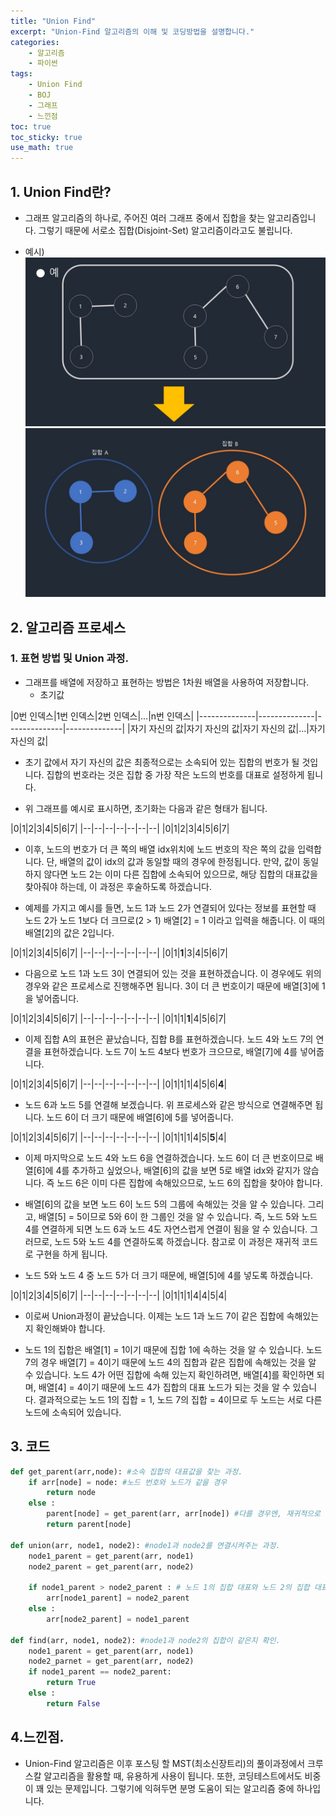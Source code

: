 ```yaml
---
title: "Union Find"
excerpt: "Union-Find 알고리즘의 이해 및 코딩방법을 설명합니다."
categories:
    - 알고리즘
    - 파이썬
tags:
    - Union Find
    - BOJ
    - 그래프
    - 느낀점
toc: true
toc_sticky: true
use_math: true
---
```


## 1. Union Find란?
* 그래프 알고리즘의 하나로, 주어진 여러 그래프 중에서 집합을 찾는 알고리즘입니다. 그렇기 때문에 서로소 집합(Disjoint-Set) 알고리즘이라고도 불립니다.

* 예시)
![image1](/assets/images/union_find_0.jpg)
![image2](/assets/images/union_find_1.jpg)

## 2. 알고리즘 프로세스
### 1. 표현 방법 및 Union 과정.
* 그래프를 배열에 저장하고 표현하는 방법은 1차원 배열을 사용하여 저장합니다.
    * 초기값

|0번 인덱스|1번 인덱스|2번 인덱스|...|n번 인덱스|
|--------------|--------------|--------------|--------------|
|자기 자신의 값|자기 자신의 값|자기 자신의 값|...|자기 자신의 값|

* 초기 값에서 자기 자신의 값은 최종적으로는 소속되어 있는 집합의 번호가 될 것입니다. 집합의 번호라는 것은 집합 중 가장 작은 노드의 번호를 대표로 설정하게 됩니다.


* 위 그래프를 예시로 표시하면, 초기화는 다음과 같은 형태가 됩니다.

|0|1|2|3|4|5|6|7|
|--|--|--|--|--|--|--|
|0|1|2|3|4|5|6|7|

* 이후, 노드의 번호가 더 큰 쪽의 배열 idx위치에 노드 번호의 작은 쪽의 값을 입력합니다. 단, 배열의 값이 idx의 값과 동일할 때의 경우에 한정됩니다. 만약, 값이 동일하지 않다면 노드 2는 이미 다른 집합에 소속되어 있으므로, 해당 집합의 대표값을 찾아줘야 하는데, 이 과정은 후술하도록 하겠습니다.

* 예제를 가지고 예시를 들면, 노드 1과 노드 2가 연결되어 있다는 정보를 표현할 때 노드 2가 노드 1보다 더 크므로(2 > 1) 배열[2] = 1 이라고 입력을 해줍니다. 이 때의 배열[2]의 값은 2입니다.

|0|1|2|3|4|5|6|7|
|--|--|--|--|--|--|--|
|0|1|**1**|3|4|5|6|7|

* 다음으로 노드 1과 노드 3이 연결되어 있는 것을 표현하겠습니다. 이 경우에도 위의 경우와 같은 프로세스로 진행해주면 됩니다. 3이 더 큰 번호이기 때문에 배열[3]에 1을 넣어줍니다.

|0|1|2|3|4|5|6|7|
|--|--|--|--|--|--|--|
|0|1|1|**1**|4|5|6|7|

* 이제 집합 A의 표현은 끝났습니다, 집합 B를 표현하겠습니다. 노드 4와 노드 7의 연결을 표현하겠습니다. 노드 7이 노드 4보다 번호가 크으므로, 배열[7]에 4를 넣어줍니다.

|0|1|2|3|4|5|6|7|
|--|--|--|--|--|--|--|
|0|1|1|1|4|5|6|**4**|

* 노드 6과 노드 5를 연결해 보겠습니다. 위 프로세스와 같은 방식으로 연결해주면 됩니다. 노드 6이 더 크기 때문에 배열[6]에 5를 넣어줍니다.

|0|1|2|3|4|5|6|7|
|--|--|--|--|--|--|--|
|0|1|1|1|4|5|**5**|4|

* 이제 마지막으로 노드 4와 노드 6을 연결하겠습니다. 노드 6이 더 큰 번호이므로 배열[6]에 4를 추가하고 싶었으나, 배열[6]의 값을 보면 5로 배열 idx와 같지가 않습니다. 즉 노드 6은 이미 다른 집합에 속해있으므로, 노드 6의 집합을 찾아야 합니다.

* 배열[6]의 값을 보면 노드 6이 노드 5의 그룹에 속해있는 것을 알 수 있습니다. 그리고, 배열[5] = 5이므로 5와 6이 한 그룹인 것을 알 수 있습니다. 즉, 노드 5와 노드 4를 연결하게 되면 노드 6과 노드 4도 자연스럽게 연결이 됨을 알 수 있습니다. 그러므로, 노드 5와 노드 4를 연결하도록 하겠습니다. 참고로 이 과정은 재귀적 코드로 구현을 하게 됩니다.

* 노드 5와 노드 4 중 노드 5가 더 크기 때문에, 배열[5]에 4를 넣도록 하겠습니다.

|0|1|2|3|4|5|6|7|
|--|--|--|--|--|--|--|
|0|1|1|1|4|4|5|4|

* 이로써 Union과정이 끝났습니다. 이제는 노드 1과 노드 7이 같은 집합에 속해있는지 확인해봐야 합니다.

* 노드 1의 집합은 배열[1] = 1이기 때문에 집합 1에 속하는 것을 알 수 있습니다. 노드 7의 경우 배열[7] = 4이기 때문에 노드 4의 집합과 같은 집합에 속해있는 것을 알 수 있습니다. 노드 4가 어떤 집합에 속해 있는지 확인하려면, 배열[4]를 확인하면 되며, 배열[4] = 4이기 때문에 노드 4가 집합의 대표 노드가 되는 것을 알 수 있습니다. 결과적으로는 노드 1의 집합 = 1, 노드 7의 집합 = 4이므로 두 노드는 서로 다른 노드에 소속되어 있습니다.

## 3. 코드
```python
def get_parent(arr,node): #소속 집합의 대표값을 찾는 과정.
    if arr[node] = node: #노드 번호와 노드가 같을 경우
        return node
    else :
        parent[node] = get_parent(arr, arr[node]) #다를 경우엔, 재귀적으로 소속되어 있는 집합의 대표 노드를 찾아냄.
        return parent[node]

def union(arr, node1, node2): #node1과 node2를 연결시켜주는 과정.
    node1_parent = get_parent(arr, node1)
    node2_parent = get_parent(arr, node2)

    if node1_parent > node2_parent : # 노드 1의 집합 대표와 노드 2의 집합 대표의 대소 비교
        arr[node1_parent] = node2_parent
    else :
        arr[node2_parent] = node1_parent

def find(arr, node1, node2): #node1과 node2의 집합이 같은지 확인.
    node1_parent = get_parent(arr, node1)
    node2_parnet = get_parent(arr, node2)
    if node1_parent == node2_parent:
        return True
    else :
        return False
```

## 4.느낀점.
* Union-Find 알고리즘은 이후 포스팅 할 MST(최소신장트리)의 풀이과정에서 크루스칼 알고리즘을 활용할 때, 유용하게 사용이 됩니다. 또한, 코딩테스트에서도 비중이 꽤 있는 문제입니다. 그렇기에 익혀두면 분명 도움이 되는 알고리즘 중에 하나입니다.